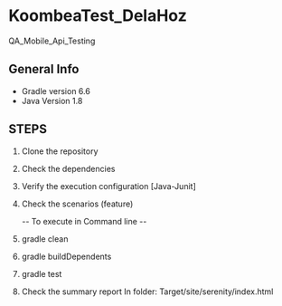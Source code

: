 # KoombeaTest_DelaHoz
QA_Mobile_Api_Testing

## General Info
- Gradle version 6.6
- Java Version 1.8

## STEPS
1. Clone the repository
2. Check the dependencies
3. Verify the execution configuration [Java-Junit]
4. Check the scenarios (feature)
   
   -- To execute in Command line --
5. gradle clean
6. gradle buildDependents
7. gradle test
8. Check the summary report In folder: Target/site/serenity/index.html
